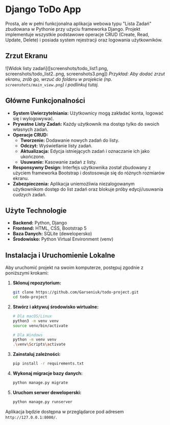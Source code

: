 # Django ToDo App

Prosta, ale w pełni funkcjonalna aplikacja webowa typu "Lista Zadań" zbudowana w Pythonie przy użyciu frameworka Django. Projekt implementuje wszystkie podstawowe operacje CRUD (Create, Read, Update, Delete) i posiada system rejestracji oraz logowania użytkowników.

## Zrzut Ekranu

![Widok listy zadań]([screenshots/todo_list1.png, screenshots/todo_list2..png, screenshots3.png])
*Przykład: Aby dodać zrzut ekranu, zrób go, wrzuć do folderu w projekcie (np. `screenshots/main_view.png`) i podlinkuj tutaj.*

## Główne Funkcjonalności

*   **System Uwierzytelniania:** Użytkownicy mogą zakładać konta, logować się i wylogowywać.
*   **Prywatne Listy Zadań:** Każdy użytkownik ma dostęp tylko do swoich własnych zadań.
*   **Operacje CRUD:**
    *   **Tworzenie:** Dodawanie nowych zadań do listy.
    *   **Odczyt:** Wyświetlanie listy zadań.
    *   **Aktualizacja:** Edycja istniejących zadań i oznaczanie ich jako ukończone.
    *   **Usuwanie:** Kasowanie zadań z listy.
*   **Responsywny Design:** Interfejs użytkownika został zbudowany z użyciem frameworka Bootstrap i dostosowuje się do różnych rozmiarów ekranu.
*   **Zabezpieczenia:** Aplikacja uniemożliwia niezalogowanym użytkownikom dostęp do list zadań oraz blokuje próby edycji/usuwania cudzych zadań.

## Użyte Technologie

*   **Backend:** Python, Django
*   **Frontend:** HTML, CSS, Bootstrap 5
*   **Baza Danych:** SQLite (dewelopersko)
*   **Środowisko:** Python Virtual Environment (venv)

## Instalacja i Uruchomienie Lokalne

Aby uruchomić projekt na swoim komputerze, postępuj zgodnie z poniższymi krokami:

1.  **Sklonuj repozytorium:**
    ```bash
    git clone https://github.com/Garseniuk/todo-project.git
    cd todo-project
    ```

2.  **Stwórz i aktywuj środowisko wirtualne:**
    ```bash
    # Dla macOS/Linux
    python3 -m venv venv
    source venv/bin/activate
    
    # Dla Windows
    python -m venv venv
    .\venv\Scripts\activate
    ```

3.  **Zainstaluj zależności:**
    ```bash
    pip install -r requirements.txt
    ```

4.  **Wykonaj migracje bazy danych:**
    ```bash
    python manage.py migrate
    ```

5.  **Uruchom serwer deweloperski:**
    ```bash
    python manage.py runserver
    ```

Aplikacja będzie dostępna w przeglądarce pod adresem `http://127.0.0.1:8000/`.